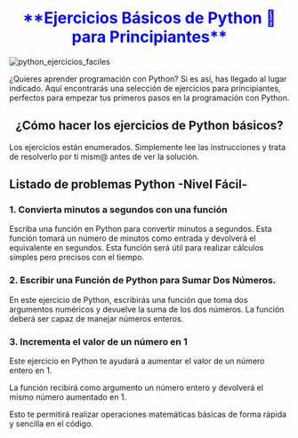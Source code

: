 <center><h1 style="color: blue">**Ejercicios Básicos de Python 🐍 para Principiantes**</h1></center>

![python_ejercicios_faciles](https://user-images.githubusercontent.com/117904606/220178127-74ca5bcb-ff14-4510-9110-3531355fdb86.png)

<p>¿Quieres aprender programación con Python? Si es así, has llegado al lugar indicado. Aquí encontrarás una selección de ejercicios para principiantes, perfectos para empezar tus primeros pasos en la programación con Python.</p>

<center><h2>¿Cómo hacer los ejercicios de Python básicos?</h2></center>

<p>Los ejercicios están enumerados. Simplemente lee las instrucciones y trata de resolverlo por ti mism@ antes de ver la solución.</p>

<h2>Listado de problemas Python -Nivel Fácil-</h2>

<h3>1. Convierta minutos a segundos con una función</h3>

<p>Escriba una función en Python para convertir minutos a segundos. Esta función tomará un número de minutos como entrada y devolverá el equivalente en segundos. Esta función será útil para realizar cálculos simples pero precisos con el tiempo.</p>

<h3>2. Escribir una Función de Python para Sumar Dos Números.</h3>

<p>En este ejercicio de Python, escribirás una función que toma dos argumentos numéricos y devuelve la suma de los dos números. La función deberá ser capaz de manejar números enteros.</p>

<h3>3. Incrementa el valor de un número en 1</h3>

<p>Este ejercicio en Python te ayudará a aumentar el valor de un número entero en 1.</p>

<p>La función recibirá como argumento un número entero y devolverá el mismo número aumentado en 1.</p> 

<p>Esto te permitirá realizar operaciones matemáticas básicas de forma rápida y sencilla en el código.</p>

<h3></h3>
